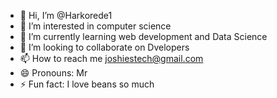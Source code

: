 - 👋 Hi, I’m @Harkorede1
- 👀 I’m interested in computer science
- 🌱 I’m currently learning web development and Data Science
- 💞️ I’m looking to collaborate on Dvelopers
- 📫 How to reach me joshiestech@gmail.com
- 😄 Pronouns: Mr
- ⚡ Fun fact: I love beans so much

<!---
Harkorede1/Harkorede1 is a ✨ special ✨ repository because its `README.md` (this file) appears on your GitHub profile.
You can click the Preview link to take a look at your changes.
--->
